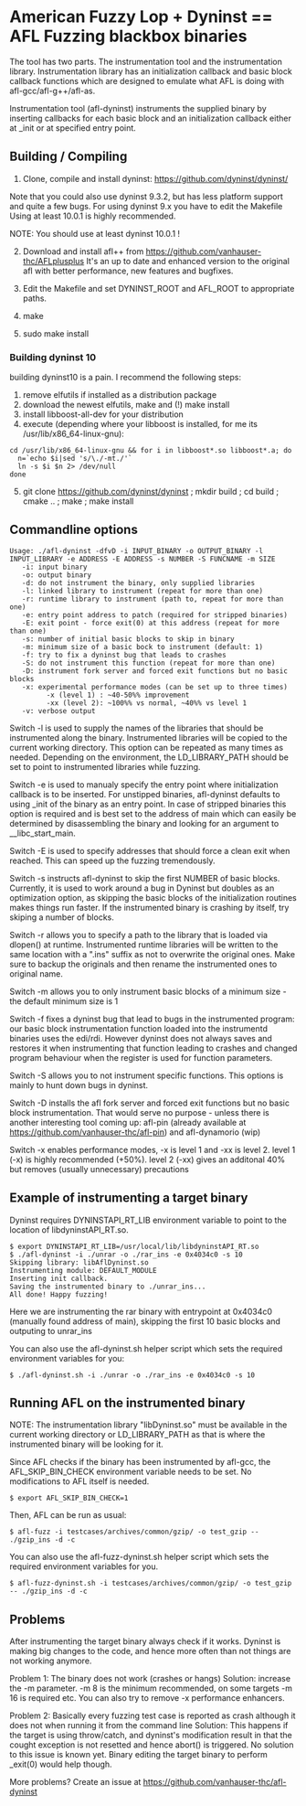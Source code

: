 # American Fuzzy Lop + Dyninst == AFL Fuzzing blackbox binaries

The tool has two parts. The instrumentation tool and the instrumentation 
library. Instrumentation library has an initialization callback and basic 
block callback functions which are designed to emulate what AFL is doing
with afl-gcc/afl-g++/afl-as. 

Instrumentation tool (afl-dyninst) instruments the supplied binary by
inserting callbacks for each basic block and an initialization 
callback either at _init or at specified entry point.


## Building / Compiling

1. Clone, compile and install dyninst: https://github.com/dyninst/dyninst/

Note that you could also use dyninst 9.3.2, but has less platform support and
quite a few bugs. For using dyninst 9.x you have to edit the Makefile
Using at least 10.0.1 is highly recommended.

NOTE: You should use at least dyninst 10.0.1 !

2. Download and install afl++ from https://github.com/vanhauser-thc/AFLplusplus
It's an up to date and enhanced version to the original afl with better
performance, new features and bugfixes.

3. Edit the Makefile and set DYNINST_ROOT and AFL_ROOT to appropriate paths. 

4. make

5. sudo make install


### Building dyninst 10

building dyninst10 is a pain. I recommend the following steps:
1. remove elfutils if installed as a distribution package
2. download the newest elfutils, make and (!) make install
3. install libboost-all-dev for your distribution
4. execute (depending where your libboost is installed, for me its /usr/lib/x86_64-linux-gnu):
```shell
cd /usr/lib/x86_64-linux-gnu && for i in libboost*.so libboost*.a; do
  n=`echo $i|sed 's/\./-mt./'`
  ln -s $i $n 2> /dev/null
done
```
5. git clone https://github.com/dyninst/dyninst ; mkdir build ; cd build ; cmake .. ; make ; make install


## Commandline options
```
Usage: ./afl-dyninst -dfvD -i INPUT_BINARY -o OUTPUT_BINARY -l INPUT_LIBRARY -e ADDRESS -E ADDRESS -s NUMBER -S FUNCNAME -m SIZE
   -i: input binary 
   -o: output binary
   -d: do not instrument the binary, only supplied libraries
   -l: linked library to instrument (repeat for more than one)
   -r: runtime library to instrument (path to, repeat for more than one)
   -e: entry point address to patch (required for stripped binaries)
   -E: exit point - force exit(0) at this address (repeat for more than one)
   -s: number of initial basic blocks to skip in binary
   -m: minimum size of a basic bock to instrument (default: 1)
   -f: try to fix a dyninst bug that leads to crashes
   -S: do not instrument this function (repeat for more than one)
   -D: instrument fork server and forced exit functions but no basic blocks
   -x: experimental performance modes (can be set up to three times)
         -x (level 1) : ~40-50%% improvement
         -xx (level 2): ~100%% vs normal, ~40%% vs level 1
   -v: verbose output
```

Switch -l is used to supply the names of the libraries that should 
be instrumented along the binary. Instrumented libraries will be copied
to the current working directory. This option can be repeated as many times
as needed. Depending on the environment, the LD_LIBRARY_PATH should be set 
to point to instrumented libraries while fuzzing. 

Switch -e is used to manualy specify the entry point where initialization
callback is to be inserted. For unstipped binaries, afl-dyninst defaults 
to using _init of the binary as an entry point. In case of stripped binaries
this option is required and is best set to the address of main which 
can easily be determined by disassembling the binary and looking for an 
argument to __libc_start_main. 

Switch -E is used to specify addresses that should force a clean exit
when reached. This can speed up the fuzzing tremendously.

Switch -s instructs afl-dyninst to skip the first NUMBER of basic blocks. 
Currently, it is used to work around a bug in Dyninst but doubles as an
optimization option, as skipping the basic blocks of the initialization
routines makes things run faster.  If the instrumented binary is crashing by
itself, try skiping a number of blocks.

Switch -r allows you to specify a path to the library that is loaded
via dlopen() at runtime. Instrumented runtime libraries will be 
written to the same location with a ".ins" suffix as not to overwrite
the original ones. Make sure to backup the originals and then rename the
instrumented ones to original name. 

Switch -m allows you to only instrument basic blocks of a minimum size - the
default minimum size is 1

Switch -f fixes a dyninst bug that lead to bugs in the instrumented program:
our basic block instrumentation function loaded into the instrumentd binaries
uses the edi/rdi. However dyninst does not always saves and restores it when
instrumenting that function leading to crashes and changed program behaviour
when the register is used for function parameters.

Switch -S allows you to not instrument specific functions.
This options is mainly to hunt down bugs in dyninst.

Switch -D installs the afl fork server and forced exit functions but no
basic block instrumentation. That would serve no purpose - unless there is
another interesting tool coming up: afl-pin (already available at
https://github.com/vanhauser-thc/afl-pin) and afl-dynamorio (wip)

Switch -x enables performance modes, -x is level 1 and -xx is level 2.
level 1 (-x) is highly recommended (+50%).
level 2 (-xx) gives an additonal 40% but removes (usually unnecessary) precautions


## Example of instrumenting a target binary

Dyninst requires DYNINSTAPI_RT_LIB environment variable to point to the location
of libdyninstAPI_RT.so.

```
$ export DYNINSTAPI_RT_LIB=/usr/local/lib/libdyninstAPI_RT.so
$ ./afl-dyninst -i ./unrar -o ./rar_ins -e 0x4034c0 -s 10
Skipping library: libAflDyninst.so
Instrumenting module: DEFAULT_MODULE
Inserting init callback.
Saving the instrumented binary to ./unrar_ins...
All done! Happy fuzzing!
```

Here we are instrumenting the rar binary with entrypoint at 0x4034c0
(manually found address of main), skipping the first 10 basic blocks 
and outputing to unrar_ins

You can also use the afl-dyninst.sh helper script which sets the required
environment variables for you:
```
$ ./afl-dyninst.sh -i ./unrar -o ./rar_ins -e 0x4034c0 -s 10
```


## Running AFL on the instrumented binary

NOTE: The instrumentation library "libDyninst.so" must be available in the current working
directory or LD_LIBRARY_PATH as that is where the instrumented binary will be looking for it.

Since AFL checks if the binary has been instrumented by afl-gcc, the
AFL_SKIP_BIN_CHECK environment variable needs to be set.
No modifications to AFL itself is needed. 
```
$ export AFL_SKIP_BIN_CHECK=1
```
Then, AFL can be run as usual:
```
$ afl-fuzz -i testcases/archives/common/gzip/ -o test_gzip -- ./gzip_ins -d -c 
```

You can also use the afl-fuzz-dyninst.sh helper script which sets the required
environment variables for you.
```
$ afl-fuzz-dyninst.sh -i testcases/archives/common/gzip/ -o test_gzip -- ./gzip_ins -d -c 
```

## Problems

After instrumenting the target binary always check if it works.
Dyninst is making big changes to the code, and hence more often than not
things are not working anymore.

Problem 1: The binary does not work (crashes or hangs)
Solution: increase the -m parameter. -m 8 is the minimum recommended, on some
          targets -m 16 is required etc.
          You can also try to remove -x performance enhancers.

Problem 2: Basically every fuzzing test case is reported as crash although it
           does not when running it from the command line
Solution: This happens if the target is using throw/catch, and dyninst's
          modification result in that the cought exception is not resetted and
          hence abort() is triggered.
          No solution to this issue is known yet.
          Binary editing the target binary to perform _exit(0) would help though.

More problems? Create an issue at https://github.com/vanhauser-thc/afl-dyninst
